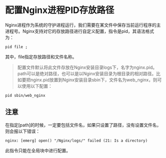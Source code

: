 # 配置Nginx进程PID存放路径

Nginx进程作为系统的守护进程运行，我们需要在某文件中保存当前运行程序的主进程号。Nginx支持对它的存放路径进行自定义配置，指令是pid，其语法格式为：
```
pid file ;
```

其中，file指定存放路径和文件名称。

>配置文件默认将此文件存放在Nginx安装目录logs下，名字为nginx.pid。path可以是绝对路径，也可以是以Nginx安装目录为根目录的相对路径。比如要把nginx.pid放置到Nginx安装目录sbin下，文件名为web_nginx，则可以使用以下配置：
```
pid sbin/web_nginx
```

## 注意

在指定[path]的时候，一定要包括文件名，如果只设置了路径，没有设置文件名，则会报以下错误：
```
nginx: [emerg] open() "/Nginx/logs/" failed (21: Is a directory)
```

此指令只能在全局块中进行配置。